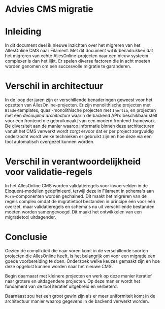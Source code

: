 # **Advies CMS migratie**

# Inleiding
In dit document deel ik nieuwe inzichten over het migreren van het AllesOnline CMS naar Filament. Met dit document wil ik benadrukken dat het migreren van echte AllesOnline-projecten naar een nieuw systeem complexer is dan het lijkt. Er spelen diverse factoren die in acht moeten worden genomen om een succesvolle migratie te garanderen.

# Verschil in architectuur
In de loop der jaren zijn er verschillende benaderingen geweest voor het opzetten van AllesOnline-projecten. Er zijn monolithische projecten met `Blade`-templates, quasi-monolithische projecten met `Inertia`, en projecten met een *decoupled architecture* waarin de backend API’s beschikbaar stelt voor een frontend die gebruikmaakt van een modern frontend-framework. De diversiteit aan de manier waarop informatie binnen deze architecturen vanuit het CMS verwerkt wordt zorgt ervoor dat er per project zorgvuldig onderzocht wordt welke technieken er gebruikt zijn en hoe deze via een tool automatisch overgezet kunnen worden.

# Verschil in verantwoordelijkheid voor validatie-regels
In het AllesOnline CMS worden validatieregels voor invoervelden in de Eloquent-modellen gedefinieerd, terwijl deze in Filament in schema's aan `Form`-componenten worden gechained. Dit maakt het migreren van de regels complex omdat de migratietool bestanden in principe één voor één overzet, maar validatieregels en schema's nu uit verschillende bestanden moeten worden samengevoegd. Dit maakt het ontwikkelen van een migratietool uitdagender.

# Conclusie
Gezien de complixiteit die naar voren komt in de verschillende soorten projecten die AllesOnline heeft, is het belangrijk om voor een migratie een goede voorbereiding te doen. Onderzoek welke keuzes gemaakt zijn en hoe deze opgelost kunnen worden naar het nieuwe CMS. 

Begin daarnaast met kleinere projecten en werk op deze manier iteratief naar grotere en uitdagendere projecten. Op deze manier wordt het fundament van de tool iteratief uitgebreid en verbeterd.

Daarnaast zou het een groot gewin zijn als er meer uniformiteit komt in de architectuur manier waarop gegevens in de backend verwerkt worden.

